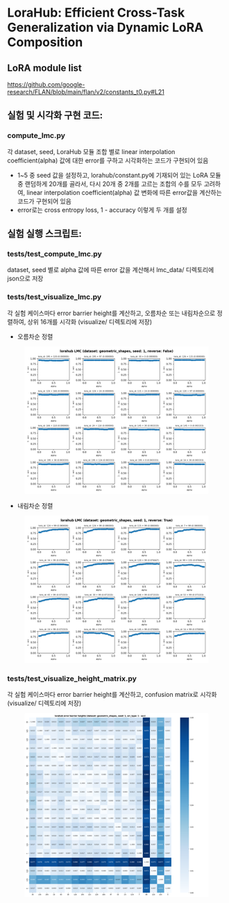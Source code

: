 # LoraHub: Efficient Cross-Task Generalization via Dynamic LoRA Composition

## LoRA module list
https://github.com/google-research/FLAN/blob/main/flan/v2/constants_t0.py#L21

## 실험 및 시각화 구현 코드:
### compute_lmc.py
각 dataset, seed, LoraHub 모듈 조합 별로 linear interpolation coefficient(alpha) 값에 대한 error를 구하고 시각화하는 코드가 구현되어 있음

- 1~5 중 seed 값을 설정하고, lorahub/constant.py에 기재되어 있는 LoRA 모듈 중 랜덤하게 20개를 골라서, 다시 20개 중 2개를 고르는 조합의 수를 모두 고려하여, linear interpolation coefficient(alpha) 값 변화에 따른 error값을 계산하는 코드가 구현되어 있음
- error로는 cross entropy loss, 1 - accuracy 이렇게 두 개를 설정

## 실험 실행 스크립트:
### tests/test_compute_lmc.py
dataset, seed 별로 alpha 값에 따른 error 값을 계산해서 lmc_data/ 디렉토리에 json으로 저장
### tests/test_visualize_lmc.py
각 실험 케이스마다 error barrier height를 계산하고, 오름차순 또는 내림차순으로 정렬하여, 상위 16개를 시각화 (visualize/ 디렉토리에 저장)
- 오름차순 정렬
<figure style="text-align:center">
    <img src="visualize/geometric_shapes/acc-seed1.png">
</figure>

- 내림차순 정렬
<figure style="text-align:center">
    <img src="visualize/geometric_shapes/acc-seed1-reverse.png">
</figure>

### tests/test_visualize_height_matrix.py
각 실험 케이스마다 error barrier height를 계산하고, confusion matrix로 시각화 (visualize/ 디렉토리에 저장)
<figure style="text-align:center">
    <img src="visualize/geometric_shapes/acc-seed1-height_matrix.png">
</figure>